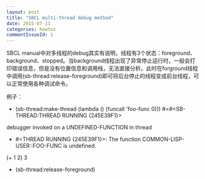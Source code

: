 ```yaml
---
layout: post
title: "SBCL multi-thread debug method"
date: 2015-07-11
categories: howtos
commentIssueId: 1
---
```





SBCL manual中对多线程的debug其实有说明，线程有3个状态：foreground、background、stopped。当background线程出现了异常停止运行时，一般会打印错误信息，但是没有位置信息和调用栈，无法直接分析。此时在forground线程中调用(sb-thread:release-foreground)即可将后台停止的线程变成前台线程，可以正常使用各种调试命令。



例子：

* (sb-thread:make-thread (lambda () (funcall 'foo-func 0)))
#<#<SB-THREAD:THREAD RUNNING {245E39F1}>

debugger invoked on a UNDEFINED-FUNCTION in thread
* #<THREAD RUNNING {245E39F1}>:
  The function COMMON-LISP-USER::FOO-FUNC is undefined.

(+ 1 2) 
3
* (sb-thread:release-foreground)


